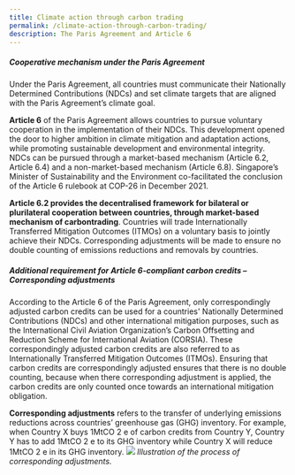```yaml
---
title: Climate action through carbon trading
permalink: /climate-action-through-carbon-trading/
description: The Paris Agreement and Article 6
---
```

##### Cooperative mechanism under the Paris Agreement

Under the Paris Agreement, all countries must communicate their Nationally Determined Contributions (NDCs) and set climate targets that are aligned with the Paris Agreement’s climate goal.

**Article 6** of the Paris Agreement allows countries to pursue voluntary cooperation in the implementation of their NDCs. This development opened the door to higher ambition in climate
mitigation and adaptation actions, while promoting sustainable development and environmental integrity. NDCs can be pursued through a market-based mechanism (Article 6.2, Article 6.4) and a non-market-based mechanism (Article 6.8). Singapore’s Minister of Sustainability and the Environment co-facilitated the conclusion of the Article 6 rulebook at COP-26 in December 2021.

**Article 6.2 provides the decentralised framework for bilateral or plurilateral cooperation between countries, through market-based mechanism of carbontrading**. Countries will trade Internationally Transferred Mitigation Outcomes (ITMOs) on a voluntary basis to jointly achieve their NDCs. Corresponding adjustments will be made to ensure no double counting of emissions reductions and removals by countries.

##### Additional requirement for Article 6-compliant carbon credits – Corresponding adjustments

According to the Article 6 of the Paris Agreement, only correspondingly adjusted carbon credits can be used for a countries' Nationally Determined Contributions (NDCs) and other international mitigation purposes, such as the International Civil Aviation Organization’s Carbon Offsetting and Reduction Scheme for International Aviation (CORSIA). These correspondingly adjusted carbon credits are also referred to as Internationally Transferred Mitigation Outcomes (ITMOs). Ensuring
that carbon credits are correspondingly adjusted ensures that there is no double counting, because when there corresponding adjustment is applied, the carbon credits are only counted once towards an international mitigation obligation.

**Corresponding adjustments** refers to the transfer of underlying emissions reductions across countries’ greenhouse gas (GHG) inventory. For example, when Country X buys 1MtCO 2 e of carbon credits from Country Y, Country Y has to add 1MtCO 2 e to its GHG inventory while Country
X will reduce 1MtCO 2 e in its GHG inventory.
<img src="https://file.go.gov.sg/corrsadj.gif">
*Illustration of the process of corresponding adjustments.*

